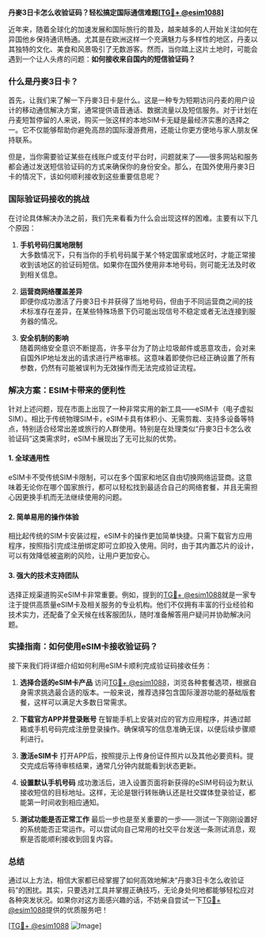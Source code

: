 **丹麥3日卡怎么收验证码？轻松搞定国际通信难题[[TG💪+ @esim1088](https://t.me/s/esim1088)]**

近年来，随着全球化的加速发展和国际旅行的普及，越来越多的人开始关注如何在异国他乡保持通讯畅通。尤其是在欧洲这样一个充满魅力与多样性的地区，丹麦以其独特的文化、美食和风景吸引了无数游客。然而，当你踏上这片土地时，可能会遇到一个让人头疼的问题：**如何接收来自国内的短信验证码？**

### 什么是丹麥3日卡？

首先，让我们来了解一下丹麥3日卡是什么。这是一种专为短期访问丹麦的用户设计的移动通信解决方案，通常提供语音通话、数据流量以及短信服务。对于计划在丹麦短暂停留的人来说，购买一张这样的本地SIM卡无疑是最经济实惠的选择之一。它不仅能够帮助你避免高昂的国际漫游费用，还能让你更方便地与家人朋友保持联系。

但是，当你需要验证某些在线账户或支付平台时，问题就来了——很多网站和服务都会通过发送短信验证码的方式来确保你的身份安全。那么，在国外使用丹麥3日卡的情况下，该如何顺利接收到这些重要信息呢？

### 国际验证码接收的挑战

在讨论具体解决办法之前，我们先来看看为什么会出现这样的困难。主要有以下几个原因：

1. **手机号码归属地限制**  
   大多数情况下，只有当你的手机号码属于某个特定国家或地区时，才能正常接收到该地区的验证码短信。如果你在国外使用非本地号码，则可能无法及时收到相关信息。

2. **运营商网络覆盖差异**  
   即便你成功激活了丹麥3日卡并获得了当地号码，但由于不同运营商之间的技术标准存在差异，在某些特殊场景下仍可能出现信号不稳定或者无法连接到服务器的情况。

3. **安全机制的影响**  
   随着网络安全意识不断提高，许多平台为了防止垃圾邮件或恶意攻击，会对来自国外IP地址发出的请求进行严格审核。这意味着即使你已经正确设置了所有参数，仍然有可能被误判为无效操作而无法完成验证流程。

### 解决方案：ESIM卡带来的便利性

针对上述问题，现在市面上出现了一种非常实用的新工具——eSIM卡（电子虚拟SIM）。相比于传统物理SIM卡，eSIM卡具有体积小、无需剪裁、支持多设备等特点，特别适合经常出差或旅行的人群使用。特别是在处理类似“丹麥3日卡怎么收验证码”这类需求时，eSIM卡展现出了无可比拟的优势。

#### 1. 全球通用性
eSIM卡不受传统SIM卡限制，可以在多个国家和地区自由切换网络运营商。这意味着无论你在哪个国家旅行，都可以轻松找到最适合自己的网络套餐，并且无需担心因更换手机而无法继续使用的问题。

#### 2. 简单易用的操作体验
相比起传统的SIM卡安装过程，eSIM卡的操作更加简单快捷。只需下载官方应用程序，按照指引完成注册绑定即可立即投入使用。同时，由于其内置芯片的设计，可以有效降低被盗刷的风险，让用户更加安心。

#### 3. 强大的技术支持团队
选择正规渠道购买eSIM卡非常重要。例如，提到的[TG💪+ @esim1088](https://t.me/s/esim1088)就是一家专注于提供高质量eSIM卡及相关服务的专业机构。他们不仅拥有丰富的行业经验和技术实力，还配备了全天候在线客服团队，随时准备解答用户疑问并协助解决问题。

### 实操指南：如何使用eSIM卡接收验证码？

接下来我们将详细介绍如何利用eSIM卡顺利完成验证码接收任务：

1. **选择合适的eSIM卡产品**
   访问[TG💪+ @esim1088](https://t.me/s/esim1088)，浏览各种套餐选项，根据自身需求挑选最合适的版本。一般来说，推荐选择包含国际漫游功能的基础版套餐，这样可以满足大多数日常需求。

2. **下载官方APP并登录账号**
   在智能手机上安装对应的官方应用程序，并通过邮箱或手机号码完成注册登录操作。确保填写的信息准确无误，以便后续步骤顺利进行。

3. **激活eSIM卡**
   打开APP后，按照提示上传身份证件照片以及其他必要资料。提交完成后等待审核结果，通常几分钟内就能看到状态更新。

4. **设置默认手机号码**
   成功激活后，进入设置页面将新获得的eSIM号码设为默认接收短信的目标地址。这样，无论是银行转账确认还是社交媒体登录验证，都能第一时间收到相应通知。

5. **测试功能是否正常工作**
   最后一步也是至关重要的一步——测试一下刚刚设置好的系统能否正常运作。可以尝试向自己常用的社交平台发送一条测试消息，观察是否能顺利接收到回复内容。

### 总结

通过以上方法，相信大家都已经掌握了如何高效地解决“丹麥3日卡怎么收验证码”的困扰。其实，只要选对工具并掌握正确技巧，无论身处何地都能够轻松应对各种突发状况。如果你对这方面感兴趣的话，不妨亲自尝试一下[TG💪+ @esim1088](https://t.me/s/esim1088)提供的优质服务吧！

[[TG💪+ @esim1088](https://t.me/s/esim1088) ![Image](https://i.postimg.cc/4NQfJmqS/Snipaste-2025-05-13-00-14-12.png)]